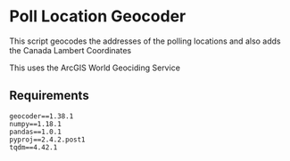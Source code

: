# Poll Location Geocoder

This script geocodes the addresses of the polling locations and also adds the Canada Lambert Coordinates

This uses the ArcGIS World Geociding Service

## Requirements 


	geocoder==1.38.1
	numpy==1.18.1
	pandas==1.0.1
	pyproj==2.4.2.post1
	tqdm==4.42.1
